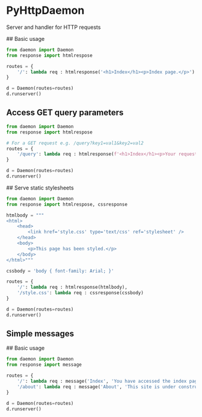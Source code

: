 # PyHttpDaemon
Server and handler for HTTP requests

## Basic usage

```python
from daemon import Daemon
from response import htmlrespose

routes = {
    '/': lambda req : htmlresponse('<h1>Index</h1><p>Index page.</p>')
}

d = Daemon(routes=routes)
d.runserver()
```

## Access GET query parameters

```python
from daemon import Daemon
from response import htmlrespose

# For a GET request e.g. /query?key1=val1&key2=val2
routes = {
    '/query': lambda req : htmlresponse(f'<h1>Index</h1><p>Your request was {req.params}</p>')
}

d = Daemon(routes=routes)
d.runserver()
```

## Serve static stylesheets

```python
from daemon import Daemon
from response import htmlrespose, cssresponse

htmlbody = """
<html>
    <head>
        <link href='style.css' type='text/css' ref='stylesheet' />
    </head>
    <body>
        <p>This page has been styled.</p>
    </body>
</html>""" 

cssbody = 'body { font-family: Arial; }'

routes = {
    '/': lambda req : htmlresponse(htmlbody),
    '/style.css': lambda req : cssresponse(cssbody)
}

d = Daemon(routes=routes)
d.runserver()
```

## Simple messages

## Basic usage

```python
from daemon import Daemon
from response import message

routes = {
    '/': lambda req : message('Index', 'You have accessed the index page.'),
    '/about': lambda req : message('About', 'This site is under construction.'),
}

d = Daemon(routes=routes)
d.runserver()
```